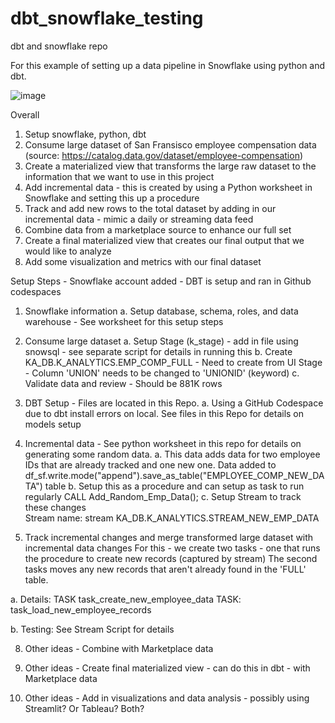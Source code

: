 # dbt_snowflake_testing
dbt and snowflake repo

For this example of setting up a data pipeline in Snowflake using python and dbt.

![image](https://github.com/anderskd12/dbt_snowflake_testing/assets/49698565/77d73a33-2ebb-439e-b77a-acf1d3311d9a)


Overall 
1.  Setup snowflake, python, dbt
2.  Consume large dataset of San Fransisco employee compensation data (source:  https://catalog.data.gov/dataset/employee-compensation)
3.  Create a materialized view that transforms the large raw dataset to the information that we want to use in this project
4.  Add incremental data - this is created by using a Python worksheet in Snowflake and setting this up a procedure
5.  Track and add new rows to the total dataset by adding in our incremental data - mimic a daily or streaming data feed
6.  Combine data from a marketplace source to enhance our full set
7.  Create a final materialized view that creates our final output that we would like to analyze
8.  Add some visualization and metrics with our final dataset

Setup Steps - Snowflake account added - DBT is setup and ran in Github codespaces
1.  Snowflake information
  a. Setup database, schema, roles, and data warehouse - See worksheet for this setup steps
  
2.  Consume large dataset
  a.  Setup Stage (k_stage) - add in file using snowsql - see separate script for details in running this
  b.  Create KA_DB.K_ANALYTICS.EMP_COMP_FULL - Need to create from UI Stage - Column 'UNION' needs to be changed to 'UNIONID' (keyword)
  c.  Validate data and review - Should be 881K rows

3.  DBT Setup - Files are located in this Repo.
  a. Using a GitHub Codespace due to dbt install errors on local.  See files in this Repo for details on models setup

4.  Incremental data - See python worksheet in this repo for details on generating some random data.
 a.  This data adds data for two employee IDs that are already tracked and one new one.  Data added to df_sf.write.mode("append").save_as_table("EMPLOYEE_COMP_NEW_DATA") table
 b.  Setup this as a procedure and can setup as task to run regularly
     CALL Add_Random_Emp_Data();
 c.  Setup Stream to track these changes   
    Stream name:  stream KA_DB.K_ANALYTICS.STREAM_NEW_EMP_DATA

6.  Track incremental changes and merge transformed large dataset with incremental data changes
   For this - we create two tasks - one that runs the procedure to create new records (captured by stream)
        The second tasks moves any new records that aren't already found in the 'FULL' table.

 a.  Details:  TASK task_create_new_employee_data
              TASK:  task_load_new_employee_records

 b.  Testing:  See Stream Script for details

8.  Other ideas - Combine with Marketplace data

9.  Other ideas - Create final materialized view - can do this in dbt - with Marketplace data

10.  Other ideas - Add in visualizations and data analysis - possibly using Streamlit?  Or Tableau?  Both?

